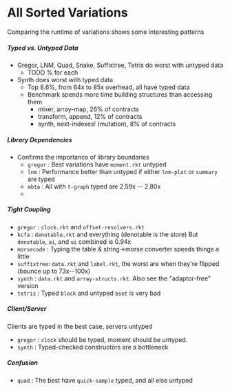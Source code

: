 All Sorted Variations
=====================

Comparing the runtime of variations shows some interesting patterns

##### Typed vs. Untyped Data
- Gregor, LNM, Quad, Snake, Suffixtree, Tetris do worst with untyped data
  - TODO % for each
- Synth does worst with typed data
  - Top 8.6%, from 64x to 85x overhead, all have typed data
  - Benchmark spends more time building structures than accessing them
    - mixer, array-map, 26% of contracts
    - transform, append, 12% of contracts
    - synth, next-indexes! (mutation), 8% of contracts


##### Library Dependencies
- Confirms the importance of library boundaries
  - `gregor` : Best variations have `moment.rkt` untyped
  - `lnm` : Performance better than untyped if either `lnm-plot` or `summary` are typed
  - `mbta` : All with `t-graph` typed are 2.59x -- 2.80x
  - 


##### Tight Coupling
- `gregor` : `clock.rkt` and `offset-resolvers.rkt`
- `kcfa` : `denotable.rkt` and everything (denotable is the store)
           But `denotable`, `ai`, and `ui` combined is 0.94x
- `morsecode` : Typing the table & string->morse converter speeds things a little
- `suffixtree`: `data.rkt` and `label.rkt`, the worst are when they're flipped (bounce up to 73x--100x)
- `synth` : `data.rkt` and `array-structs.rkt`. Also see the "adaptor-free" version
- `tetris` : Typed `block` and untyped `bset` is very bad


##### Client/Server
Clients are typed in the best case, servers untyped
- `gregor` : `clock` should be typed, moment should be untyped.
- `synth` : Typed-checked constructors are a bottleneck


##### Confusion
- `quad` : The best have `quick-sample` typed, and all else untyped


